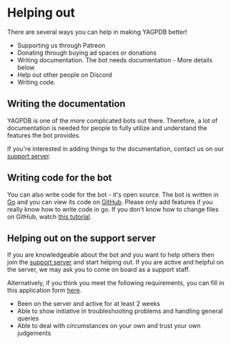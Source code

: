 # Helping out

There are several ways you can help in making YAGPDB better!

* Supporting us through Patreon
* Donating through buying ad spaces or donations
* Writing documentation. The bot needs documentation - More details below
* Help out other people on Discord
* Writing code.

## Writing the documentation

YAGPDB is one of the more complicated bots out there. Therefore, a lot of documentation is needed for people to fully utilize and understand the features the bot provides.

If you're interested in adding things to the documentation, contact us on our [support server](https://discord.gg/GcpyYh3).

## Writing code for the bot

You can also write code for the bot - it's open source. The bot is written in [Go](https://golang.org/) and you can view its code on [GitHub](https://github.com/jonas747/yagpdb). Please only add features if you really know how to write code in go. If you don't know how to change files on GitHub, watch [this tutorial](https://www.youtube.com/watch?v=yr6IzOGoMsQ).

## Helping out on the support server

If you are knowledgeable about the bot and you want to help others then join the [support server](https://discord.gg/GcpyYh3) and start helping out. If you are active and helpful on the server, we may ask you to come on board as a support staff.

Alternatively, if you think you meet the following requirements, you can fill in this application form [here](https://michdi.typeform.com/to/e61VMq).

* Been on the server and active for at least 2 weeks
* Able to show initiative in troubleshooting problems and handling general queries
* Able to deal with circumstances on your own and trust your own judgements

